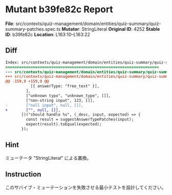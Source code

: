 # Mutant b39fe82c Report

**File**: src/contexts/quiz-management/domain/entities/quiz-summary/quiz-summary-patches.spec.ts
**Mutator**: StringLiteral
**Original ID**: 4252
**Stable ID**: b39fe82c
**Location**: L163:10–L163:22

## Diff

```diff
Index: src/contexts/quiz-management/domain/entities/quiz-summary/quiz-summary-patches.spec.ts
===================================================================
--- src/contexts/quiz-management/domain/entities/quiz-summary/quiz-summary-patches.spec.ts	original
+++ src/contexts/quiz-management/domain/entities/quiz-summary/quiz-summary-patches.spec.ts	mutated #4252
@@ -159,9 +159,9 @@
           [{ answerType: "free_text" }],
         ],
         ["unknown typo", "unknown_type", []],
         ["non-string input", 123, []],
-        ["null input", null, []],
+        ["", null, []],
       ])("should handle %s", (_desc, input, expected) => {
         const result = suggestAnswerTypePatches(input);
         expect(result).toEqual(expected);
       });
```

## Hint

ミューテータ "StringLiteral" による置換。

## Instruction

このサバイブ・ミューテーションを失敗させる最小テストを設計してください。
